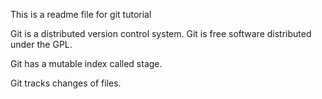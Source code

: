 This is a readme file for git tutorial

Git is a distributed version control system.
Git is free software distributed under the GPL.

Git has a mutable index called stage.

Git tracks changes of files.